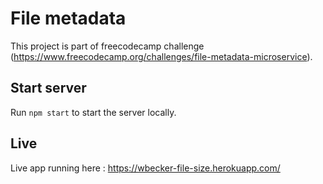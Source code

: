 # File metadata

This project is part of freecodecamp challenge (https://www.freecodecamp.org/challenges/file-metadata-microservice).

## Start server

Run `npm start` to start the server locally.

## Live

Live app running here : https://wbecker-file-size.herokuapp.com/